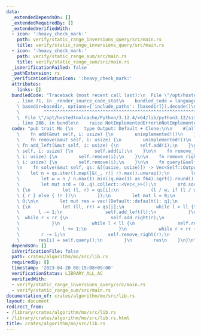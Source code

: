 ```yaml
---
data:
  _extendedDependsOn: []
  _extendedRequiredBy: []
  _extendedVerifiedWith:
  - icon: ':heavy_check_mark:'
    path: verify/static_range_inversions_query/src/main.rs
    title: verify/static_range_inversions_query/src/main.rs
  - icon: ':heavy_check_mark:'
    path: verify/static_range_sum/src/main.rs
    title: verify/static_range_sum/src/main.rs
  _isVerificationFailed: false
  _pathExtension: rs
  _verificationStatusIcon: ':heavy_check_mark:'
  attributes:
    links: []
  bundledCode: "Traceback (most recent call last):\n  File \"/opt/hostedtoolcache/Python/3.12.4/x64/lib/python3.12/site-packages/onlinejudge_verify/documentation/build.py\"\
    , line 71, in _render_source_code_stat\n    bundled_code = language.bundle(stat.path,\
    \ basedir=basedir, options={'include_paths': [basedir]}).decode()\n          \
    \         ^^^^^^^^^^^^^^^^^^^^^^^^^^^^^^^^^^^^^^^^^^^^^^^^^^^^^^^^^^^^^^^^^^^^^^^^^^^^^^^^^\n\
    \  File \"/opt/hostedtoolcache/Python/3.12.4/x64/lib/python3.12/site-packages/onlinejudge_verify/languages/rust.py\"\
    , line 288, in bundle\n    raise NotImplementedError\nNotImplementedError\n"
  code: "pub trait Mo {\n    type Output: Default + Clone;\n\n    #[allow(unused_variables)]\n\
    \    fn add(&mut self, i: usize) {\n        unimplemented!()\n    }\n\n    #[allow(unused_variables)]\n\
    \    fn remove(&mut self, i: usize) {\n        unimplemented!()\n    }\n\n   \
    \ fn add_left(&mut self, i: usize) {\n        self.add(i);\n    }\n\n    fn add_right(&mut\
    \ self, i: usize) {\n        self.add(i);\n    }\n\n    fn remove_left(&mut self,\
    \ i: usize) {\n        self.remove(i);\n    }\n\n    fn remove_right(&mut self,\
    \ i: usize) {\n        self.remove(i);\n    }\n\n    fn query(&self) -> Self::Output;\n\
    \n    fn solve(&mut self, qs: &[(usize, usize)]) -> Vec<Self::Output> {\n    \
    \    let n = qs.iter().map(|&(_, r)| r).max().unwrap();\n        let q = qs.len();\n\
    \        let w = n / n.max(1).min((q.max(1) as f64).sqrt().round() as usize);\n\
    \        let mut ord = (0..q).collect::<Vec<_>>();\n        ord.sort_by_key(|&i|\
    \ {\n            let (l, r) = qs[i];\n            (l / w, if (l / w) & 1 == 0\
    \ { r } else { !r })\n        });\n        let mut l = 0;\n        let mut r =\
    \ 0;\n\n        let mut res = vec![Default::default(); q];\n        for i in ord\
    \ {\n            let (ll, rr) = qs[i];\n            while l > ll {\n         \
    \       l -= 1;\n                self.add_left(l);\n            }\n          \
    \  while r < rr {\n                self.add_right(r);\n                r += 1;\n\
    \            }\n            while l < ll {\n                self.remove_left(l);\n\
    \                l += 1;\n            }\n            while r > rr {\n        \
    \        r -= 1;\n                self.remove_right(r);\n            }\n     \
    \       res[i] = self.query();\n        }\n        res\n    }\n}\n"
  dependsOn: []
  isVerificationFile: false
  path: crates/algorithm/mo/src/lib.rs
  requiredBy: []
  timestamp: '2023-04-20 08:15:08+09:00'
  verificationStatus: LIBRARY_ALL_AC
  verifiedWith:
  - verify/static_range_inversions_query/src/main.rs
  - verify/static_range_sum/src/main.rs
documentation_of: crates/algorithm/mo/src/lib.rs
layout: document
redirect_from:
- /library/crates/algorithm/mo/src/lib.rs
- /library/crates/algorithm/mo/src/lib.rs.html
title: crates/algorithm/mo/src/lib.rs
---
```

